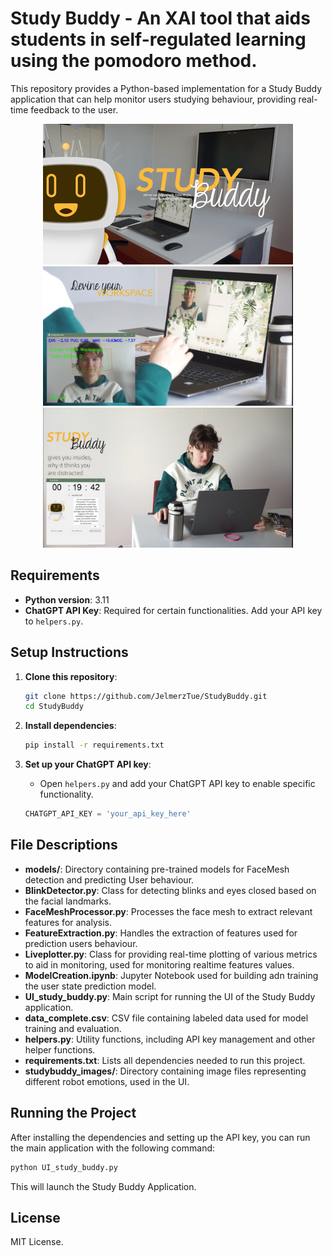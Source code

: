 
# Study Buddy - An XAI tool that aids students in self-regulated learning using the pomodoro method.

This repository provides a Python-based implementation for a Study Buddy application that can help monitor users studying behaviour, providing real-time feedback to the user.

<p align="center">
  <img src="StudyBuddy_images/StuddyBuddy.png" alt="Happy Robot" width="400"/>
  <img src="StudyBuddy_images/StudyBuddy2.png" alt="Neutral Robot" width="400"/>
  <img src="StudyBuddy_images/StudyBuddy3.png" alt="Confused Robot" width="400"/>
</p>

## Requirements

- **Python version**: 3.11
- **ChatGPT API Key**: Required for certain functionalities. Add your API key to `helpers.py`.

## Setup Instructions

1. **Clone this repository**:
   ```bash
   git clone https://github.com/JelmerzTue/StudyBuddy.git
   cd StudyBuddy
   ```

2. **Install dependencies**:
   ```bash
   pip install -r requirements.txt
   ```

3. **Set up your ChatGPT API key**:
   - Open `helpers.py` and add your ChatGPT API key to enable specific functionality.
   ```python
   CHATGPT_API_KEY = 'your_api_key_here'
   ```

## File Descriptions

- **models/**: Directory containing pre-trained models for FaceMesh detection and predicting User behaviour.
- **BlinkDetector.py**: Class for detecting blinks and eyes closed based on the facial landmarks.
- **FaceMeshProcessor.py**: Processes the face mesh to extract relevant features for analysis.
- **FeatureExtraction.py**: Handles the extraction of features used for prediction users behaviour.
- **Liveplotter.py**: Class for providing real-time plotting of various metrics to aid in monitoring, used for monitoring realtime features values.
- **ModelCreation.ipynb**: Jupyter Notebook used for building adn training the user state prediction model.
- **UI_study_buddy.py**: Main script for running the UI of the Study Buddy application.
- **data_complete.csv**: CSV file containing labeled data used for model training and evaluation.
- **helpers.py**: Utility functions, including API key management and other helper functions.
- **requirements.txt**: Lists all dependencies needed to run this project.
- **studybuddy_images/**: Directory containing image files representing different robot emotions, used in the UI.

## Running the Project

After installing the dependencies and setting up the API key, you can run the main application with the following command:

```bash
python UI_study_buddy.py
```

This will launch the Study Buddy Application.

## License

MIT License.
